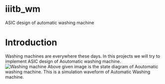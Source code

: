 # iiitb_wm
ASIC design of automatic washing machine
# Introduction
Washing machines are everywhere these days. In this projects we will try to implement ASIC design of Aoutomatic washing machine.
![Washing machine](https://user-images.githubusercontent.com/110079753/182373089-20ff5a7f-3fa0-4641-be5f-c933e174825f.jpg)
Above given image is the state diagram of Aoutomatic washing machine.
This is a simulation waveform of Automatic Washing machine.
